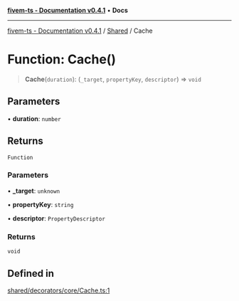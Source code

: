 [**fivem-ts - Documentation v0.4.1**](../../../README.md) • **Docs**

***

[fivem-ts - Documentation v0.4.1](../../../README.md) / [Shared](../README.md) / Cache

# Function: Cache()

> **Cache**(`duration`): (`_target`, `propertyKey`, `descriptor`) => `void`

## Parameters

• **duration**: `number`

## Returns

`Function`

### Parameters

• **\_target**: `unknown`

• **propertyKey**: `string`

• **descriptor**: `PropertyDescriptor`

### Returns

`void`

## Defined in

[shared/decorators/core/Cache.ts:1](https://github.com/Purpose-Dev/fivem-ts/blob/af9f57481b70813a163451854c2103aaaed13195/src/shared/decorators/core/Cache.ts#L1)

